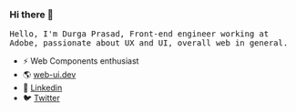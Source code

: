 ### Hi there 👋

<samp>
Hello, I'm Durga Prasad, Front-end engineer working at Adobe, passionate about UX and UI, overall web in general.
</samp>

- ⚡ Web Components enthusiast
- 🌎 <a href="https://web-ui.dev">web-ui.dev</a>
- 💼 <a href="https://www.linkedin.com/in/dsadhanala">Linkedin</a>
- 🐦 <a href="https://twitter.com/dsadhanala">Twitter</a>


<!--
**dsadhanala/dsadhanala** is a ✨ _special_ ✨ repository because its `README.md` (this file) appears on your GitHub profile.

Here are some ideas to get you started:

- 🔭 I’m currently working on ...
- 🌱 I’m currently learning ...
- 👯 I’m looking to collaborate on ...
- 🤔 I’m looking for help with ...
- 💬 Ask me about ...
- 📫 How to reach me: ...
- 😄 Pronouns: ...
- ⚡ Fun fact: ...
-->
